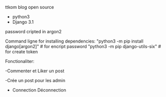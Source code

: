 
ttkom blog open source

- python3
- Django 3.1 

password cripted in argon2


Command ligne for installing dependencies:
	"python3 -m pip install django[argon2]"
	 # for encript password
	"python3 -m pip django-utils-six"
	# for create token


Fonctionaliter:

-Commenter et Liker un post

-Crée un post pour les admin

- Connection Déconnection

